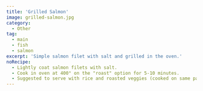 ```yaml
---
title: 'Grilled Salmon'
image: grilled-salmon.jpg
category:
  - Other
tag:
  - main
  - fish
  - salmon
excerpt: 'Simple salmon filet with salt and grilled in the oven.'
noRecipe:
  - Lightly coat salmon filets with salt.
  - Cook in oven at 400° on the "roast" option for 5-10 minutes.
  - Suggested to serve with rice and roasted veggies (cooked on same pan)
---
```

